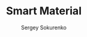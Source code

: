 ---
title: Smart Material
github: https://github.com/ssokurenko/jekyll-smart-material
demo: https://ssokurenko.github.io/jekyll-smart-material/
author: Sergey Sokurenko
ssg:
  - Jekyll
cms:
  - No Cms
---